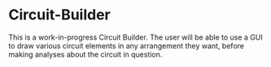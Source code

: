 # Circuit-Builder
This is a work-in-progress Circuit Builder. The user will be able to use a GUI to draw various circuit elements in any arrangement they want, before making analyses about the circuit in question. 
